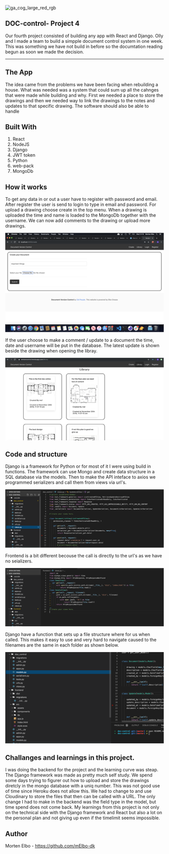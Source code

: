 ![ga_cog_large_red_rgb](https://cloud.githubusercontent.com/assets/40461/8183776/469f976e-1432-11e5-8199-6ac91363302b.png)

## DOC-control- Project 4
Our fourth project consisted of building any app with React and Django. Olly and I made a team to build a simpple document control system in one week. This was something we have not build in before so the documtation reading begun as soon we made the decision.

---

## The App
The idea came from the problems we have been facing when rebuilding a house. What was needed was a system that could sum up all the cahnges that were made while building and why. First we needed a place to store the drawings and then we needed way to link the drawings to the notes and updates to that specific drawing. The software should also be able to handle 

## Built With

1. React
2. NodeJS
3. Django
4. JWT token
5. Python
6. web-pack
7. MongoDb

## How it works

To get any data in or out a user have to register with password and email. After register the user is send to login to type in email and password. For upload a drawing choose create in the top menu. 
When a drawing is uploaded the time and name is loaded to the MongoDb together with the username. We can now add comments to the drawing or upload more drawings.

![readme-one](images/create.png)

If the user choose to make a comment / update to a document the time, date and username will be put in the database. The latest update is shown beside the drawing when opening the libray. 

![readme-one](images/library.png)



## Code and structure

Django is a framework for Python or for most of it I were using build in functions. The framework can use Mongo and create data structure in a SQL database via the models. Then to make the API inteface to axios we programmed serializers and call them from views via url's.

![readme-one](images/backend_view.png) 

Frontend is a bit different becouse the call is directly to the url's as we have no seializers.

![readme-one](images/frontend_view.png)

Django have a function that sets up a file structure where for us when called. This makes it easy to use and very hard to navigate caused to the filenames are the same in each folder as shown below. 

![readme-one](images/filestruct.png) 



## Challanges and learnings in this project.
I was doing the backend for the project and the learning curve was steap. 
The Django framework was made as pretty much self study. 
We spend some days trying to figurer out how to upload and store the drawings diretcly in the mongo database with a uniq number. This was not good use of time since Heroku does not allow this. We had to change to and use Cloudinary to store the files that then can be called with a URL. The only change I had to make in the backend was the field type in the model, but time spend does not come back. 
My learnings from this project is not only on the technical side with the Django framework and React but also a lot on the personal plan and not giving up even if the timelimit seems impossible.  



## Author

Morten Elbo - https://github.com/mElbo-dk
